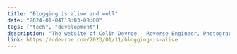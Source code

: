 ```yaml
---
title: "Blogging is alive and well"
date: "2024-01-04T18:03-08:00"
tags: ["tech", "development"]
description: "The website of Colin Devroe - Reverse Engineer, Photographer, Darkroom printer, Blogger."
link: https://cdevroe.com/2023/01/11/blogging-is-alive
---
```

